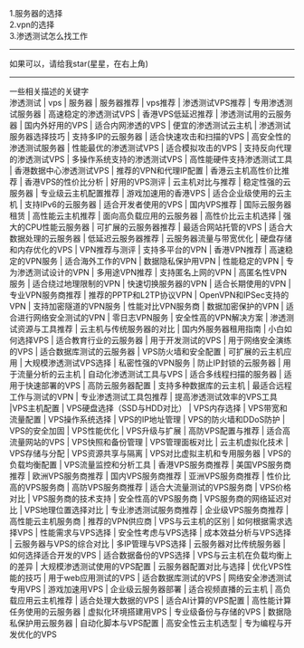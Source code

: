 1.服务器的选择\
2.vpn的选择\
3.渗透测试怎么找工作



---
如果可以，请给我star(星星，在右上角)




---
一些相关描述的关键字\
渗透测试 | vps | 服务器 | 服务器推荐 | vps推荐 | 渗透测试VPS推荐 | 专用渗透测试服务器 | 高速稳定的渗透测试VPS | 香港VPS低延迟推荐 | 渗透测试用的云服务器 | 国内外好用的VPS | 适合内网渗透的VPS | 便宜的渗透测试云主机 | 渗透测试服务器选择技巧 | 支持多IP的云服务器 | 适合快速攻击和扫描的VPS | 高安全性的渗透测试服务器 | 性能最优的渗透测试VPS | 适合模拟攻击的VPS | 支持反向代理的渗透测试VPS | 多操作系统支持的渗透测试VPS | 高性能硬件支持渗透测试工具 | 香港数据中心渗透测试VPS | 推荐的VPN和代理IP配置 | 香港云主机高性价比推荐 | 香港VPS的性价比分析 | 好用的VPS测评 | 云主机对比与推荐 | 稳定性强的云服务器 | 专业级云主机配置推荐 | 游戏加速用的香港VPS | 适合企业级使用的云主机 | 支持IPv6的云服务器 | 适合开发者使用的VPS | 国内VPS推荐 | 国际云服务器租赁 | 高性能云主机推荐 | 面向高负载应用的云服务器 | 高性价比云主机选择 | 强大的CPU性能云服务器 | 可扩展的云服务器推荐 | 最适合网站托管的VPS | 适合大数据处理的云服务器 | 低延迟云服务器推荐 | 云服务器流量与带宽优化 | 硬盘存储和内存优化的VPS | VPN推荐与测评 | 支持多平台的VPN | 香港VPN推荐 | 高速稳定的VPN服务 | 适合海外工作的VPN | 数据隐私保护用VPN | 性能稳定的VPN | 专为渗透测试设计的VPN | 多用途VPN推荐 | 支持匿名上网的VPN | 高匿名性VPN服务 | 适合绕过地理限制的VPN | 快速切换服务器的VPN | 适合长期使用的VPN | 专业VPN服务商推荐 | 推荐的PPTP和L2TP协议VPN | OpenVPN和IPSec支持的VPN | 支持加密隧道的VPN服务 | 性能对比VPN服务商 | 数据加密保护的VPN | 适合进行网络安全测试的VPN | 零日志VPN服务 | 安全性高的VPN解决方案 | 渗透测试资源与工具推荐 | 云主机与传统服务器的对比 | 国内外服务器租用指南 | 小白如何选择VPS | 适合教育行业的云服务器 | 用于开发测试的VPS | 用于网络安全演练的VPS | 适合数据库测试的云服务器 | VPS防火墙和安全配置 | 可扩展的云主机应用 | 大规模渗透测试VPS选择 | 私密性强的VPN服务 | 防止IP封锁的云服务器 | 用于流量分析的云主机 | 自动化渗透测试工具与VPS | 适合多线程扫描的服务器 | 适用于快速部署的VPS | 高防云服务器配置 | 支持多种数据库的云主机 | 最适合远程工作与测试的VPN | 专业渗透测试工具包推荐 | 提高渗透测试效率的VPS工具 |VPS主机配置 | VPS硬盘选择（SSD与HDD对比） | VPS内存选择 | VPS带宽和流量配置 | VPS操作系统选择 | VPS的IP地址管理 | VPS的防火墙和DDoS防护 | VPS的安全加固 | VPS性能优化 | VPS升级与扩展 | 高防VPS配置与推荐 | 适合高流量网站的VPS | VPS快照和备份管理 | VPS管理面板对比 | 云主机虚拟化技术 | VPS存储与分配 | VPS资源共享与隔离 | VPS对比虚拟主机和专用服务器 | VPS的负载均衡配置 | VPS流量监控和分析工具 | 香港VPS服务商推荐 | 美国VPS服务商推荐 | 欧洲VPS服务商推荐 | 国内VPS服务商推荐 | 亚洲VPS服务商推荐 | 性价比高的VPS服务商 | 高防VPS服务商推荐 | 适合大流量测试的VPS服务商 | VPS价格对比 | VPS服务商的技术支持 | 安全性高的VPS服务商 | VPS服务商的网络延迟对比 | VPS地理位置选择对比 | 专业渗透测试服务商推荐 | 企业级VPS服务商推荐 | 高性能云主机服务商 | 推荐的VPN供应商 | VPS与云主机的区别 | 如何根据需求选择VPS | 性能需求与VPS选择 | 安全性考虑与VPS选择 | 成本效益分析与VPS选择 | 云服务器与VPS的综合对比 | 多IP管理与VPS选择 | 云服务器对比传统服务器 | 如何选择适合开发的VPS | 适合数据备份的VPS选择 | VPS与云主机在负载均衡上的差异 | 大规模渗透测试使用的VPS配置 | 云服务器配置对比与选择 | 优化VPS性能的技巧 | 用于web应用测试的VPS | 适合数据库测试的VPS | 网络安全渗透测试专用VPS | 游戏加速用VPS | 企业级云服务器部署 | 适合视频直播的云主机 | 高负载应用云主机推荐 | 适合处理大数据的VPS | 适合AI计算的VPS配置 | 高性能计算任务使用的云服务器 | 虚拟化环境搭建用VPS | 专业级备份与存储的VPS | 数据隐私保护用云服务器 | 自动化脚本与VPS配置 | 高安全性云主机选型 | 专为编程与开发优化的VPS
